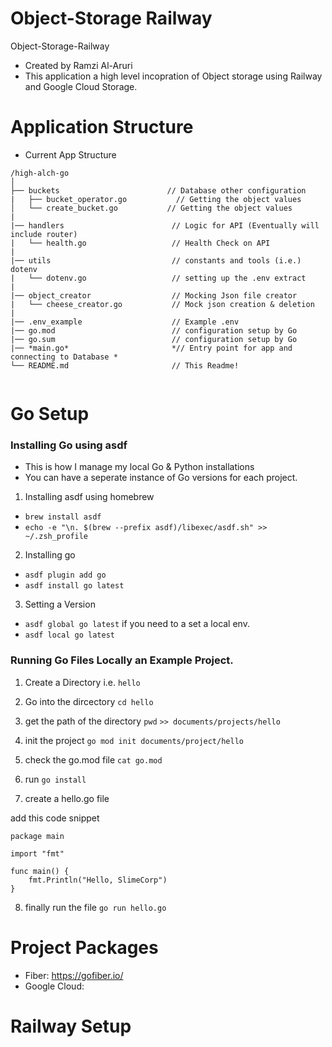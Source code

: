 # Object-Storage Railway
Object-Storage-Railway
- Created by Ramzi Al-Aruri
- This application a high level incopration of Object storage using Railway and Google Cloud Storage.


# Application Structure 

- Current App Structure

```
/high-alch-go
│
├── buckets                        // Database other configuration
|   ├── bucket_operator.go           // Getting the object values
│   └── create_bucket.go           // Getting the object values
|
|── handlers                        // Logic for API (Eventually will include router)
|   └── health.go                   // Health Check on API
|
|── utils                           // constants and tools (i.e.) dotenv
|   └── dotenv.go                   // setting up the .env extract
|
|── object_creator                  // Mocking Json file creator
|   └── cheese_creator.go           // Mock json creation & deletion
|
|── .env_example                    // Example .env
|── go.mod                          // configuration setup by Go
|── go.sum                          // configuration setup by Go
|── *main.go*                       *// Entry point for app and connecting to Database *
└── README.md                       // This Readme!
    
```


# Go Setup

### Installing Go using asdf
- This is how I manage my local Go & Python installations 
- You can have a seperate instance of Go versions for each project. 


1. Installing asdf using homebrew
- `brew install asdf`
- `echo -e "\n. $(brew --prefix asdf)/libexec/asdf.sh" >> ~/.zsh_profile`

2. Installing go 
- `asdf plugin add go`
- `asdf install go latest`

3. Setting a Version 
- `asdf global go latest`
if you need to a set a local env.
- `asdf local go latest`


### Running Go Files Locally an Example Project.

1. Create a Directory i.e. `hello`

2. Go into the dircectory `cd hello`

3. get the path of the directory `pwd` 
`>> documents/projects/hello`

4. init the project 
`go mod init documents/project/hello`

5. check the go.mod file
`cat go.mod`

6. run `go install`

7. create a hello.go file 

add this code snippet
```
package main

import "fmt"

func main() {
    fmt.Println("Hello, SlimeCorp")
}

```

8. finally run the file 
`go run hello.go`


# Project Packages
- Fiber: https://gofiber.io/
- Google Cloud: 


# Railway Setup 




